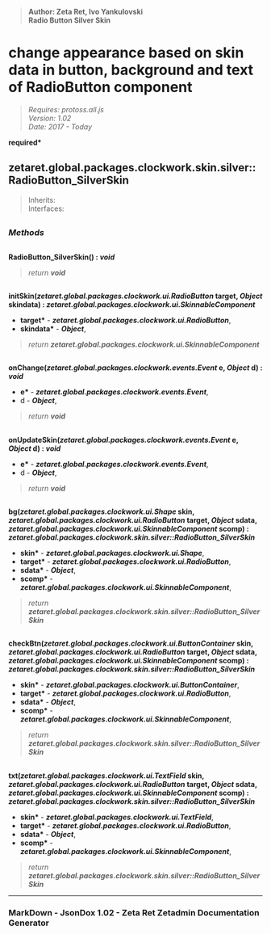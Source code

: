 > __Author: Zeta Ret, Ivo Yankulovski__  
> __Radio Button Silver Skin__  
# change appearance based on skin data in button, background and text of RadioButton component  
> *Requires: protoss.all.js*  
> *Version: 1.02*  
> *Date: 2017 - Today*  

__required*__

## zetaret.global.packages.clockwork.skin.silver::RadioButton_SilverSkin  
> Inherits:   
> Interfaces:   


##  
### *Methods*  

##  
__RadioButton_SilverSkin() : *void*__  
  
> *return __void__*  

##  
__initSkin(*zetaret.global.packages.clockwork.ui.RadioButton* target, *Object* skindata) : *zetaret.global.packages.clockwork.ui.SkinnableComponent*__  
  
- __target*__ - __*zetaret.global.packages.clockwork.ui.RadioButton*__,   
- __skindata*__ - __*Object*__,   
> *return __zetaret.global.packages.clockwork.ui.SkinnableComponent__*  

##  
__onChange(*zetaret.global.packages.clockwork.events.Event* e, *Object* d) : *void*__  
  
- __e*__ - __*zetaret.global.packages.clockwork.events.Event*__,   
- d - __*Object*__,   
> *return __void__*  

##  
__onUpdateSkin(*zetaret.global.packages.clockwork.events.Event* e, *Object* d) : *void*__  
  
- __e*__ - __*zetaret.global.packages.clockwork.events.Event*__,   
- d - __*Object*__,   
> *return __void__*  

##  
__bg(*zetaret.global.packages.clockwork.ui.Shape* skin, *zetaret.global.packages.clockwork.ui.RadioButton* target, *Object* sdata, *zetaret.global.packages.clockwork.ui.SkinnableComponent* scomp) : *zetaret.global.packages.clockwork.skin.silver::RadioButton_SilverSkin*__  
  
- __skin*__ - __*zetaret.global.packages.clockwork.ui.Shape*__,   
- __target*__ - __*zetaret.global.packages.clockwork.ui.RadioButton*__,   
- __sdata*__ - __*Object*__,   
- __scomp*__ - __*zetaret.global.packages.clockwork.ui.SkinnableComponent*__,   
> *return __zetaret.global.packages.clockwork.skin.silver::RadioButton_SilverSkin__*  

##  
__checkBtn(*zetaret.global.packages.clockwork.ui.ButtonContainer* skin, *zetaret.global.packages.clockwork.ui.RadioButton* target, *Object* sdata, *zetaret.global.packages.clockwork.ui.SkinnableComponent* scomp) : *zetaret.global.packages.clockwork.skin.silver::RadioButton_SilverSkin*__  
  
- __skin*__ - __*zetaret.global.packages.clockwork.ui.ButtonContainer*__,   
- __target*__ - __*zetaret.global.packages.clockwork.ui.RadioButton*__,   
- __sdata*__ - __*Object*__,   
- __scomp*__ - __*zetaret.global.packages.clockwork.ui.SkinnableComponent*__,   
> *return __zetaret.global.packages.clockwork.skin.silver::RadioButton_SilverSkin__*  

##  
__txt(*zetaret.global.packages.clockwork.ui.TextField* skin, *zetaret.global.packages.clockwork.ui.RadioButton* target, *Object* sdata, *zetaret.global.packages.clockwork.ui.SkinnableComponent* scomp) : *zetaret.global.packages.clockwork.skin.silver::RadioButton_SilverSkin*__  
  
- __skin*__ - __*zetaret.global.packages.clockwork.ui.TextField*__,   
- __target*__ - __*zetaret.global.packages.clockwork.ui.RadioButton*__,   
- __sdata*__ - __*Object*__,   
- __scomp*__ - __*zetaret.global.packages.clockwork.ui.SkinnableComponent*__,   
> *return __zetaret.global.packages.clockwork.skin.silver::RadioButton_SilverSkin__*  

---  
### MarkDown - JsonDox 1.02 - Zeta Ret Zetadmin Documentation Generator
